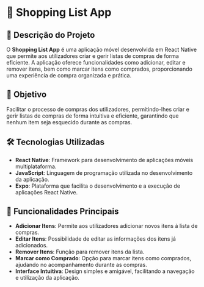 # 🛒 Shopping List App

## 📌 Descrição do Projeto
O **Shopping List App** é uma aplicação móvel desenvolvida em React Native que permite aos utilizadores criar e gerir listas de compras de forma eficiente. A aplicação oferece funcionalidades como adicionar, editar e remover itens, bem como marcar itens como comprados, proporcionando uma experiência de compra organizada e prática.

## 🎯 Objetivo
Facilitar o processo de compras dos utilizadores, permitindo-lhes criar e gerir listas de compras de forma intuitiva e eficiente, garantindo que nenhum item seja esquecido durante as compras.

## 🛠 Tecnologias Utilizadas
- **React Native**: Framework para desenvolvimento de aplicações móveis multiplataforma.
- **JavaScript**: Linguagem de programação utilizada no desenvolvimento da aplicação.
- **Expo**: Plataforma que facilita o desenvolvimento e a execução de aplicações React Native.

## 🚀 Funcionalidades Principais
- **Adicionar Itens**: Permite aos utilizadores adicionar novos itens à lista de compras.
- **Editar Itens**: Possibilidade de editar as informações dos itens já adicionados.
- **Remover Itens**: Função para remover itens da lista.
- **Marcar como Comprado**: Opção para marcar itens como comprados, ajudando no acompanhamento durante as compras.
- **Interface Intuitiva**: Design simples e amigável, facilitando a navegação e utilização da aplicação.
